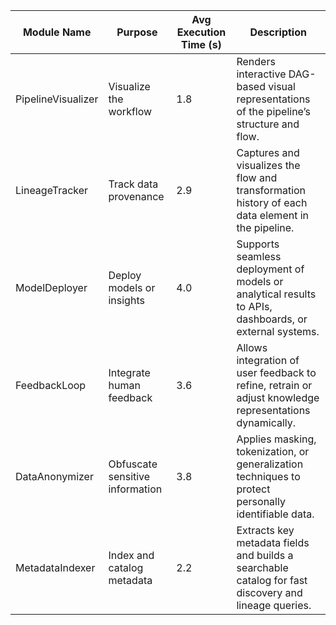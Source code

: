 | Module Name           | Purpose                              | Avg Execution Time (s) | Description                                                                                              |
| --------------------- | ------------------------------------ | ---------------------- | -------------------------------------------------------------------------------------------------------- |
| PipelineVisualizer    | Visualize the workflow               | 1.8                    | Renders interactive DAG-based visual representations of the pipeline’s structure and flow.               |
| LineageTracker        | Track data provenance                | 2.9                    | Captures and visualizes the flow and transformation history of each data element in the pipeline.        |
| ModelDeployer         | Deploy models or insights            | 4.0                    | Supports seamless deployment of models or analytical results to APIs, dashboards, or external systems.   |
| FeedbackLoop          | Integrate human feedback             | 3.6                    | Allows integration of user feedback to refine, retrain or adjust knowledge representations dynamically.  |
| DataAnonymizer        | Obfuscate sensitive information      | 3.8                    | Applies masking, tokenization, or generalization techniques to protect personally identifiable data.     |
| MetadataIndexer       | Index and catalog metadata           | 2.2                    | Extracts key metadata fields and builds a searchable catalog for fast discovery and lineage queries.     |
